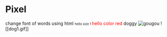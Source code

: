 
# Pixel

change font of words using html
<font size='1'> hello size 1 </font>
<font color='red'>hello color red</font>
doggy ![gougou](\C:\文档、dog1.gif)
![[dog1.gif]]

